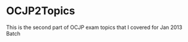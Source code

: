 OCJP2Topics
===========

This is the second part of OCJP exam topics that I covered for Jan 2013 Batch
